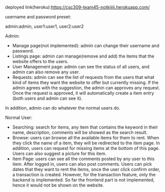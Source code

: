 deployed link(heroku):https://csc309-team45-notkijiji.herokuapp.com/

username and password preset:

admin:admin, user1:user1, user2:user2

Admin:
- Manage page(not implemented): 
  admin can change their username and password.
- Listings page:
  admin can manage(remove and add) the items that the website offers to the users.
- User Management page:
  admin can see the status of all users, and admin can also remove any user.
- Requests:
  admin can see the list of requests from the users that what kind of items they
  want the website to offer but currently missing. If the admin agrees with the
  suggestion, the admin can approves any request. Once the request is approved,
  it will automatically create a item entry (both users and admin can see it).

In addition, admin can do whatever the normal users do.

Normal User:
- Searching:
  search for items, any item that contains the keyword in their name, description,
  comments will be showed as the search result.
- Browse:
  users can browse all the available items for them to rent. When they click the
  name of a item, they will be redirected to the item page.
  In addition, users can request for missing items at the bottom of this page.
  Users can also suggest a picture for this item.
- Item Page:
  users can see all the comments posted by any user to this item. After logged in,
  users can also post comments. Users can pick dates that they want to rent the
  items, once the user click confirm order, a transaction is created. However,
  for the transaction feature, only the backend is implemented. So far the frontend
  part is not implemented, hence it would not be shown on the website.
